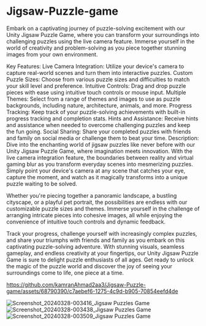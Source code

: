 # Jigsaw-Puzzle-game
Embark on a captivating journey of puzzle-solving excitement with our Unity Jigsaw Puzzle Game, where you can transform your surroundings into challenging puzzles using the live camera feature. Immerse yourself in the world of creativity and problem-solving as you piece together stunning images from your own environment.

Key Features:
Live Camera Integration: Utilize your device's camera to capture real-world scenes and turn them into interactive puzzles.
Custom Puzzle Sizes: Choose from various puzzle sizes and difficulties to match your skill level and preference.
Intuitive Controls: Drag and drop puzzle pieces with ease using intuitive touch controls or mouse input.
Multiple Themes: Select from a range of themes and images to use as puzzle backgrounds, including nature, architecture, animals, and more.
Progress Tracking: Keep track of your puzzle-solving achievements with built-in progress tracking and completion stats.
Hints and Assistance: Receive hints and assistance when needed to overcome challenging puzzles and keep the fun going.
Social Sharing: Share your completed puzzles with friends and family on social media or challenge them to beat your time.
Description:
Dive into the enchanting world of jigsaw puzzles like never before with our Unity Jigsaw Puzzle Game, where imagination meets innovation. With the live camera integration feature, the boundaries between reality and virtual gaming blur as you transform everyday scenes into mesmerizing puzzles. Simply point your device's camera at any scene that catches your eye, capture the moment, and watch as it magically transforms into a unique puzzle waiting to be solved.

Whether you're piecing together a panoramic landscape, a bustling cityscape, or a playful pet portrait, the possibilities are endless with our customizable puzzle sizes and themes. Immerse yourself in the challenge of arranging intricate pieces into cohesive images, all while enjoying the convenience of intuitive touch controls and dynamic feedback.

Track your progress, challenge yourself with increasingly complex puzzles, and share your triumphs with friends and family as you embark on this captivating puzzle-solving adventure. With stunning visuals, seamless gameplay, and endless creativity at your fingertips, our Unity Jigsaw Puzzle Game is sure to delight puzzle enthusiasts of all ages. Get ready to unlock the magic of the puzzle world and discover the joy of seeing your surroundings come to life, one piece at a time.



https://github.com/kamranAhmad2aa3/Jigsaw-Puzzle-game/assets/68790390/c7aebef6-1275-4c9d-b905-70854eefd4de


![Screenshot_20240328-003416_Jigsaw Puzzles Game](https://github.com/kamranAhmad2aa3/Jigsaw-Puzzle-game/assets/68790390/b887c3c5-77b3-49af-9750-8012f49cf17c)
![Screenshot_20240328-003438_Jigsaw Puzzles Game](https://github.com/kamranAhmad2aa3/Jigsaw-Puzzle-game/assets/68790390/5a01cbda-994c-4a5a-b8a4-8ac340d94584)
![Screenshot_20240328-003509_Jigsaw Puzzles Game](https://github.com/kamranAhmad2aa3/Jigsaw-Puzzle-game/assets/68790390/b44f403a-4789-4531-b4ba-7185c9dba84d)


